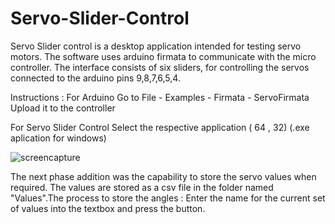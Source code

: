 # Servo-Slider-Control
Servo Slider control is a desktop application intended for testing servo motors. The software uses arduino firmata to communicate with the micro controller. The interface consists of six sliders, for controlling the servos connected to the arduino pins 9,8,7,6,5,4.

Instructions : 
For Arduino 
Go to File - Examples - Firmata - ServoFirmata
Upload it to the controller

For Servo Slider Control
Select the respective application ( 64 , 32)
(.exe aplication for windows)

![screencapture](https://user-images.githubusercontent.com/38262782/52490195-049dd300-2b79-11e9-80ba-f8c8f29ec958.PNG)

The next phase addition was the capability to store the servo values when required. The values are stored as a csv file in the folder named "Values".The process to store the angles : Enter the name for the current set of values into the textbox and press the button.

